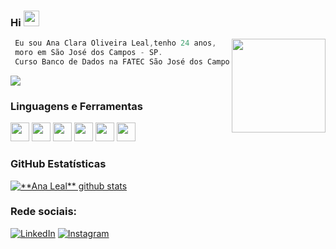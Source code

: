 
### Hi <img src="https://media.giphy.com/media/hvRJCLFzcasrR4ia7z/giphy.gif" width="25px">

<img align="right" width="150" src="https://www.imagensanimadas.com/data/media/218/pinguim-imagem-animada-0182.gif" />

```kotlin
 Eu sou Ana Clara Oliveira Leal,tenho 24 anos,
 moro em São José dos Campos - SP.
 Curso Banco de Dados na FATEC São José dos Campos - 2/6
```
![](https://visitor-badge.glitch.me/badge?page_id=heyanaleal-badge.id&left_color=black&right_color=pink)

### **Linguagens e Ferramentas**  

<code><img height="30" src="https://engenharia360.com/wp-content/uploads/2019/04/python-engenharia360-3-1024x512.png"></code>
<code><img height="30" src="https://pbs.twimg.com/profile_images/1410632439370641409/Pt-7RucE_400x400.jpg"></code>
<code><img height="30" src="https://pbs.twimg.com/profile_images/1206603239791218688/0AwZ0m6W_400x400.jpg"></code>
<code><img height="30" src="https://i.pinimg.com/originals/e9/94/61/e99461fdd5b3db8bdb3081d8acf5e524.png"></code>
<code><img height="30" src="https://logodownload.org/wp-content/uploads/2016/10/html5-logo-10.png"></code>
<code><img height="30" src="https://www.nicepng.com/png/detail/264-2648074_eclipse-logo-png-transparent-eclipse-ide.png"></code>

### **GitHub Estatísticas**

<a href="https://github.com/heyanaleal">
 <img align="center" src="https://github-readme-stats.vercel.app/api?username=heyanaleal&show_icons=true&theme=dracula&line_height=27" alt="**Ana Leal** github stats"/>
</a>

### **Rede sociais:** 

<a href="https://www.linkedin.com/in/ana-clara-oliveira-leal-723169220/" target="_blank"><img src="https://img.shields.io/badge/LinkedIn-%230077B5.svg?&style=flat-square&logo=linkedin&logoColor=white" alt="LinkedIn"></a>
<a href="https://www.instagram.com/heyanaleal/" target="_blank"><img src="https://img.shields.io/badge/Instagram-%23E4405F.svg?&style=flat-square&logo=instagram&logoColor=white" alt="Instagram"></a>



